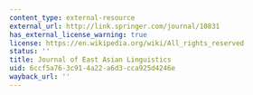 ```yaml
---
content_type: external-resource
external_url: http://link.springer.com/journal/10831
has_external_license_warning: true
license: https://en.wikipedia.org/wiki/All_rights_reserved
status: ''
title: Journal of East Asian Linguistics
uid: 6ccf5a76-3c91-4a22-a6d3-cca925d4246e
wayback_url: ''
---
```

